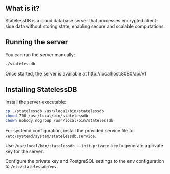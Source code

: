 ## What is it?

StatelessDB is a cloud database server that processes encrypted client-side data 
without storing state, enabling secure and scalable computations.

## Running the server

You can run the server manually:

```bash
./statelessdb
```

Once started, the server is available at http://localhost:8080/api/v1

## Installing StatelessDB

Install the server executable:

```bash
cp ./statelessdb /usr/local/bin/statelessdb
chmod 700 /usr/local/bin/statelessdb
chown nobody:nogroup /usr/local/bin/statelessdb
```

For systemd configuration, install the provided service file to
`/etc/systemd/system/statelessdb.service`.

Use `/usr/local/bin/statelessdb --init-private-key` to generate a private key for the 
server.

Configure the private key and PostgreSQL settings to the env configuration to 
`/etc/statelessdb/env`.
